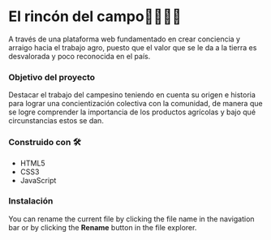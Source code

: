 # El rincón del campo👨‍🌾👩‍🌾

A través de una plataforma web fundamentado en crear conciencia y arraigo hacia el trabajo agro, puesto que el valor que se le da a la tierra es desvalorada y poco reconocida en el país.



###  Objetivo del proyecto

Destacar el trabajo del campesino teniendo en cuenta su origen e historia para lograr una concientización colectiva con la comunidad, de manera que se logre comprender la importancia de los productos agrícolas y bajo qué circunstancias estos se dan.


###  Construido con 🛠️

 - HTML5
 - CSS3
 - JavaScript


### Instalación 

You can rename the current file by clicking the file name in the navigation bar or by clicking the **Rename** button in the file explorer.

